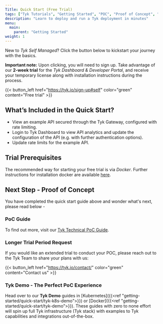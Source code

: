 ```yaml
---
Title: Quick Start (Free Trial)
tags: ["Tyk Tutorials", "Getting Started", "POC", "Proof of Concept", "Tyk PoC", "k8s", "docker", "Self Managed", "Open Source", "demo", "Tyk demo", "Tyk quick start"]
description: "Learn to deploy and run a Tyk deployment in minutes"
menu:
  main:
    parent: "Getting Started"
weight: 1
---
```


New to *Tyk Self Managed*? Click the button below to kickstart your journey with the basics.

**Important note:** Upon clicking, you will need to sign up. Take advantage of our **2-week trial** for the *Tyk Dashboard & Developer Portal*, and receive your temporary license along with installation instructions during the process.


{{< button_left href="https://tyk.io/sign-up#self" color="green" content="Free trial" >}}

## What’s Included in the Quick Start?
- View an example API secured through the Tyk Gateway, configured with rate limiting.
- Login to Tyk Dashboard to view API analytics and update the configuration of the API (e.g. with further authentication options).
- Update rate limits for the example API.

## Trial Prerequisites
The recommended way for starting your free trial is via *Docker*. Further instructions for installation docker are available [here](https://docs.docker.com/get-docker/).


## Next Step - Proof of Concept

You have completed the quick start guide above and wonder what's next, please read below -

### PoC Guide 
To find out more, visit our [Tyk Technical PoC Guide](https://tyk.io/customer-engineering/poc/technical-guide/).

### Longer Trial Period Request
If you would like an extended trial to conduct your POC, please reach out to the Tyk Team to share your plans with us:

{{< button_left href="https://tyk.io/contact/" color="green" content="Contact us" >}}


### Tyk Demo - The Perfect PoC Experience
Head over to our **Tyk Demo** guides in [Kubernetes]({{<ref "getting-started/quick-start/tyk-k8s-demo">}}) or [Docker]({{<ref "getting-started/quick-start/tyk-demo">}}). These guides with zero to none effort will spin up full Tyk infrastructure (Tyk stack) with examples to Tyk capabilities and integrations out-of-the-box.
